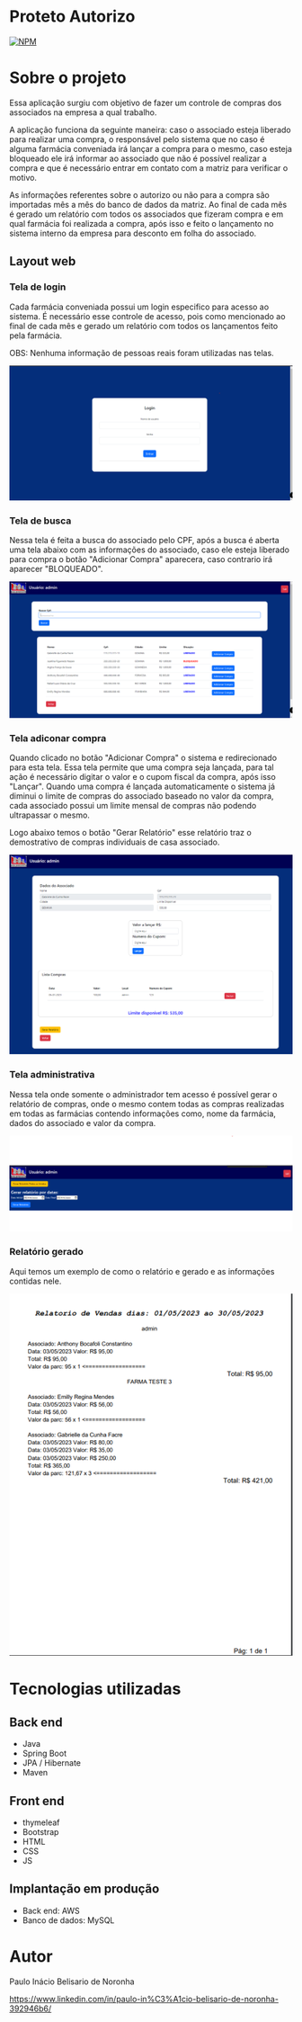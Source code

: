 # Proteto Autorizo
[![NPM](https://img.shields.io/npm/l/react)](https://github.com/pibelisario/autorizo/blob/master/LICENSE) 

# Sobre o projeto

Essa aplicação surgiu com objetivo de fazer um controle de compras dos associados na empresa a qual trabalho.
 
A aplicação funciona da seguinte maneira: caso o associado esteja liberado para realizar uma compra, o responsável pelo sistema que no caso é alguma farmácia conveniada irá lançar a compra para o mesmo, caso esteja bloqueado ele irá informar ao associado que não é possível realizar a compra e que é necessário entrar em contato com a matriz para verificar o motivo. 

As informações referentes sobre o autorizo ou não para a compra são importadas mês a mês do banco de dados da matriz. Ao final de cada mês é gerado um relatório com todos os associados que fizeram compra e em qual farmácia foi realizada a compra, após isso e feito o lançamento no sistema interno da empresa para desconto em folha do associado.

## Layout web

### Tela de login

Cada farmácia conveniada possui um login especifico para acesso ao sistema. É necessário esse controle de acesso, pois como mencionado ao final de cada mês e gerado um relatório com todos os lançamentos feito pela farmácia.

OBS: Nenhuma informação de pessoas reais foram utilizadas nas telas.

![web 0](https://github.com/pibelisario/autorizo/blob/relatorioMensal/assets/Tela%20Login.png?raw=true) 

### Tela de busca

Nessa tela é feita a busca do associado pelo CPF, após a busca é aberta uma tela abaixo com as informações do associado, caso ele esteja liberado para compra o botão "Adicionar Compra" aparecera, caso contrario irá aparecer "BLOQUEADO".

![web 1](https://github.com/pibelisario/autorizo/blob/relatorioMensal/assets/Tela%20Busca.png?raw=true) 

### Tela adiconar compra

Quando clicado no botão "Adicionar Compra" o sistema e redirecionado para esta tela. Essa tela permite que uma compra seja lançada, para tal ação é necessário digitar o valor e o cupom fiscal da compra, após isso "Lançar". Quando uma compra é lançada automaticamente o sistema já diminui o limite de compras do associado baseado no valor da compra, cada associado possui um limite mensal de compras não podendo ultrapassar o mesmo. 

Logo abaixo temos o botão "Gerar Relatório" esse relatório traz o demostrativo de compras individuais de casa associado.

![web 2](https://github.com/pibelisario/autorizo/blob/relatorioMensal/assets/Tela%20Compra.png?raw=true)

### Tela administrativa

Nessa tela onde somente o administrador tem acesso é possível gerar o relatório de compras, onde o mesmo contem todas as compras realizadas em todas as farmácias contendo informações como, nome da farmácia, dados do associado e valor da compra.

![web 3](https://github.com/pibelisario/autorizo/blob/relatorioMensal/assets/Tela%20ADM.png?raw=true)

### Relatório gerado

Aqui temos um exemplo de como o relatório e gerado e as informações contidas nele.

![web 4](https://github.com/pibelisario/autorizo/blob/relatorioMensal/assets/Relatorio.png?raw=true)


# Tecnologias utilizadas
## Back end
- Java
- Spring Boot
- JPA / Hibernate
- Maven
  
## Front end
- thymeleaf
- Bootstrap
- HTML
- CSS
- JS
  
## Implantação em produção
- Back end: AWS
- Banco de dados: MySQL

<!--
# Como executar o projeto

## Back end
Pré-requisitos: Java 11

```bash
# clonar repositório
git clone https://github.com/devsuperior/sds1-wmazoni

# entrar na pasta do projeto back end
cd backend

# executar o projeto
./mvnw spring-boot:run
```

## Front end web
Pré-requisitos: npm / yarn

```bash
# clonar repositório
git clone https://github.com/devsuperior/sds1-wmazoni

# entrar na pasta do projeto front end web
cd front-web

# instalar dependências
yarn install

# executar o projeto
yarn start
```
-->

# Autor

Paulo Inácio Belisario de Noronha

https://www.linkedin.com/in/paulo-in%C3%A1cio-belisario-de-noronha-392946b6/


